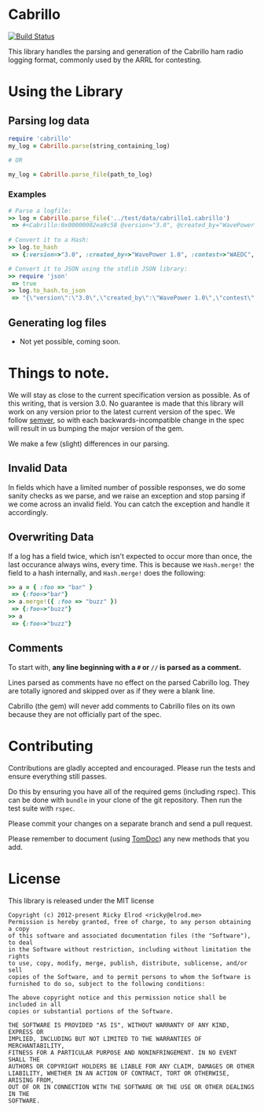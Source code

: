 # Cabrillo

[![Build Status](https://secure.travis-ci.org/CodeBlock/cabrillo-gem.png?branch=master)](http://travis-ci.org/CodeBlock/cabrillo-gem)

This library handles the parsing and generation of the Cabrillo ham radio
logging format, commonly used by the ARRL for contesting. 

# Using the Library

## Parsing log data

```ruby
require 'cabrillo'
my_log = Cabrillo.parse(string_containing_log)

# OR

my_log = Cabrillo.parse_file(path_to_log)
```

### Examples

```ruby
# Parse a logfile:
>> log = Cabrillo.parse_file('../test/data/cabrillo1.cabrillo')
 => #<Cabrillo:0x00000002ea9c58 @version="3.0", @created_by="WavePower 1.0", @contest="WAEDC", @callsign="W8UPD", @claimed_score="1234", @club="University of Akron", @name="Ricky Elrod">
 
# Convert it to a Hash:
>> log.to_hash
 => {:version=>"3.0", :created_by=>"WavePower 1.0", :contest=>"WAEDC", :callsign=>"W8UPD", :claimed_score=>"1234", :club=>"University of Akron", :name=>"Ricky Elrod"}

# Convert it to JSON using the stdlib JSON library:
>> require 'json'
 => true
>> log.to_hash.to_json
 => "{\"version\":\"3.0\",\"created_by\":\"WavePower 1.0\",\"contest\":\"WAEDC\",\"callsign\":\"W8UPD\",\"claimed_score\":\"1234\",\"club\":\"University of Akron\",\"name\":\"Ricky Elrod\"}"
```

## Generating log files

* Not yet possible, coming soon.

# Things to note.

We will stay as close to the current specification version as possible.
As of this writing, that is version 3.0. No guarantee is made that
this library will work on any version prior to the latest current
version of the spec. We follow [semver](http://semver.org), so with
each backwards-incompatible change in the spec will result in us
bumping the major version of the gem.

We make a few (slight) differences in our parsing.

## Invalid Data

In fields which have a limited number of possible responses, we do some sanity
checks as we parse, and we raise an exception and stop parsing if we come
across an invalid field. You can catch the exception and handle it accordingly.

## Overwriting Data

If a log has a field twice, which isn't expected to occur more than once,
the last occurance always wins, every time. This is because we `Hash.merge!`
the field to a hash internally, and `Hash.merge!` does the following:

```ruby
>> a = { :foo => "bar" }
 => {:foo=>"bar"} 
>> a.merge!({ :foo => "buzz" })
 => {:foo=>"buzz"} 
>> a
 => {:foo=>"buzz"} 
```

## Comments

To start with, **any line beginning with a `#` or `//` is parsed as a
comment.**

Lines parsed as comments have no effect on the parsed Cabrillo log. They are
totally ignored and skipped over as if they were a blank line.

Cabrillo (the gem) will never add comments to Cabrillo files on its own because
they are not officially part of the spec.

# Contributing

Contributions are gladly accepted and encouraged. Please run the tests and
ensure everything still passes.

Do this by ensuring you have all of the required gems (including rspec). This
can be done with `bundle` in your clone of the git repository. Then run the
test suite with `rspec`.

Please commit your changes on a separate branch and send a pull request.

Please remember to document (using [TomDoc](http://tomdoc.org/)) any new methods
that you add.

# License

This library is released under the MIT license

```
Copyright (c) 2012-present Ricky Elrod <ricky@elrod.me>
Permission is hereby granted, free of charge, to any person obtaining a copy
of this software and associated documentation files (the "Software"), to deal
in the Software without restriction, including without limitation the rights
to use, copy, modify, merge, publish, distribute, sublicense, and/or sell
copies of the Software, and to permit persons to whom the Software is
furnished to do so, subject to the following conditions:

The above copyright notice and this permission notice shall be included in all
copies or substantial portions of the Software.

THE SOFTWARE IS PROVIDED "AS IS", WITHOUT WARRANTY OF ANY KIND, EXPRESS OR
IMPLIED, INCLUDING BUT NOT LIMITED TO THE WARRANTIES OF MERCHANTABILITY,
FITNESS FOR A PARTICULAR PURPOSE AND NONINFRINGEMENT. IN NO EVENT SHALL THE
AUTHORS OR COPYRIGHT HOLDERS BE LIABLE FOR ANY CLAIM, DAMAGES OR OTHER
LIABILITY, WHETHER IN AN ACTION OF CONTRACT, TORT OR OTHERWISE, ARISING FROM,
OUT OF OR IN CONNECTION WITH THE SOFTWARE OR THE USE OR OTHER DEALINGS IN THE
SOFTWARE.
```
